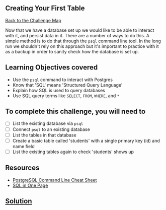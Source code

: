 ## Creating Your First Table

[Back to the Challenge Map](0_challenge_map.md)

Now that we have a database set up we would like to be able to interact with it, and persist data in it.  There are a number of ways to do this.  A simple method is to do that through the `psql` command line tool.  In the long run we shouldn't rely on this approach but it's important to practice with it as a backup in order to sanity check how the database is set up.

## Learning Objectives covered

* Use the `psql` command to interact with Postgres
* Know that 'SQL' means 'Structured Query Language'
* Explain how SQL is used to query databases
* Use SQL query terms like `SELECT`, `FROM`, `WHERE`, and `*`

## To complete this challenge, you will need to

- [ ] List the existing database via `psql`
- [ ] Connect `psql` to an existing database
- [ ] List the tables in that database
- [ ] Create a basic table called 'students' with a single primary key (id) and name field
- [ ] List the existing tables again to check 'students' shows up

## Resources

* [PostgreSQL Command Line Cheat Sheet](http://blog.jasonmeridth.com/posts/postgresql-command-line-cheat-sheet/)
* [SQL in One Page](http://www.cheat-sheets.org/sites/sql.su/)

## [Solution](solutions/04.md)

